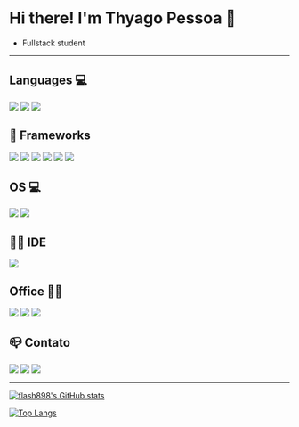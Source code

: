 # Hi there! I'm Thyago Pessoa 👋

  - Fullstack student 
<!--
**flash898/flash898** is a ✨ _special_ ✨ repository because its `README.md` (this file) appears on your GitHub profile.
-->

--- 
## Languages 💻

<img style="max-width: 100%" src="https://img.shields.io/badge/HTML5-E34F26?style=for-the-badge&logo=html5&logoColor=white"> <img style="max-width: 100%" src="https://img.shields.io/badge/CSS3-1572B6?style=for-the-badge&logo=css3&logoColor=white"> <img style="max-width: 100%" src="https://img.shields.io/badge/JavaScript-323330?style=for-the-badge&logo=javascript&logoColor=F7DF1E">


## 🚀 Frameworks

<img style="max-width: 100%" src="https://img.shields.io/badge/npm-CB3837?style=for-the-badge&logo=npm&logoColor=white">
<img style="max-width: 100%" src="https://img.shields.io/badge/React-20232A?style=for-the-badge&logo=react&logoColor=61DAFB">
<img style="max-width: 100%" src="https://img.shields.io/badge/Bootstrap-563D7C?style=for-the-badge&logo=bootstrap&logoColor=white">
<img style="max-width: 100%" src="https://img.shields.io/badge/Redux-593D88?style=for-the-badge&logo=redux&logoColor=white">
<img style="max-width: 100%" src="https://img.shields.io/badge/React_Router-CA4245?style=for-the-badge&logo=react-router&logoColor=white">
<img style="max-width: 100%" src="https://img.shields.io/badge/Git-F05032?style=for-the-badge&logo=git&logoColor=white">

## OS 💻
<img style="max-width: 100%" src="https://img.shields.io/badge/Ubuntu-E95420?style=for-the-badge&logo=ubuntu&logoColor=white">
<img style="max-width: 100%" src="https://img.shields.io/badge/Windows-0078D6?style=for-the-badge&logo=windows&logoColor=white">


## 👩‍💻 IDE

<img style="max-width: 100%" src="https://img.shields.io/badge/Visual_Studio_Code-0078D4?style=for-the-badge&logo=visual%20studio%20code&logoColor=white">


## Office 👩‍💻

<img style="max-width: 100%" src="https://img.shields.io/badge/Microsoft_Office-D83B01?style=for-the-badge&logo=microsoft-office&logoColor=white">
<img style="max-width: 100%" src="https://img.shields.io/badge/Trello-0052CC?style=for-the-badge&logo=trello&logoColor=white">
<img style="max-width: 100%" src="https://img.shields.io/badge/LibreOffice-18A303?style=for-the-badge&logo=LibreOffice&logoColor=white">


## 📪 Contato

<a href="https://www.linkedin.com/in/thyago-pessoa/" target="_blank"><img style="max-width: 100%" src="https://img.shields.io/badge/LinkedIn-0077B5?style=for-the-badge&logo=linkedin&logoColor=white"></a>
<a href="https://www.instagram.com/thyagopessoa09/" target="_blank"><img style="max-width: 100%" src="https://img.shields.io/badge/Instagram-E4405F?style=for-the-badge&logo=instagram&logoColor=white"></a>
<a href="https://github.com/flash898" target="_blank"><img style="max-width: 100%" src="https://img.shields.io/badge/GitHub-100000?style=for-the-badge&logo=github&logoColor=white"></a>

---

[![flash898's GitHub stats](https://github-readme-stats.vercel.app/api?username=flash898&theme=vision-friendly-dark)](https://github.com/flash898/github-readme-stats)

[![Top Langs](https://github-readme-stats.vercel.app/api/top-langs/?username=flash898&layout=compact)](https://github.com/flash898/github-readme-stats)




